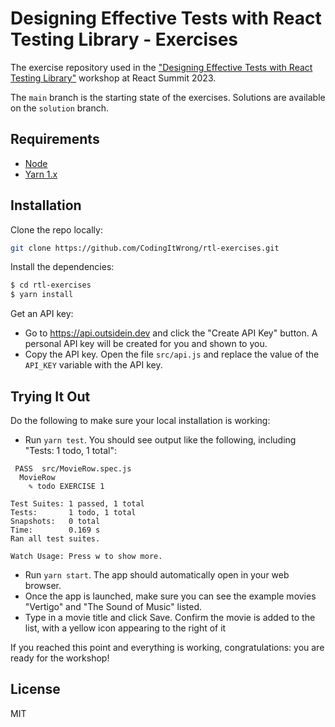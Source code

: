 # Designing Effective Tests with React Testing Library - Exercises

The exercise repository used in the ["Designing Effective Tests with React Testing Library"](https://codingitwrong.com/workshops/rtl-summit) workshop at React Summit 2023.

The `main` branch is the starting state of the exercises. Solutions are available on the `solution` branch.

## Requirements

- [Node](https://nodejs.org)
- [Yarn 1.x](https://classic.yarnpkg.com/lang/en/)

## Installation

Clone the repo locally:

```bash
git clone https://github.com/CodingItWrong/rtl-exercises.git
```

Install the dependencies:

```bash
$ cd rtl-exercises
$ yarn install
```

Get an API key:

- Go to <https://api.outsidein.dev> and click the "Create API Key" button. A personal API key will be created for you and shown to you.
- Copy the API key. Open the file `src/api.js` and replace the value of the `API_KEY` variable with the API key.

## Trying It Out

Do the following to make sure your local installation is working:

- Run `yarn test`. You should see output like the following, including "Tests: 1 todo, 1 total":

```text
 PASS  src/MovieRow.spec.js
  MovieRow
    ✎ todo EXERCISE 1

Test Suites: 1 passed, 1 total
Tests:       1 todo, 1 total
Snapshots:   0 total
Time:        0.169 s
Ran all test suites.

Watch Usage: Press w to show more.
```

- Run `yarn start`. The app should automatically open in your web browser.
- Once the app is launched, make sure you can see the example movies "Vertigo" and "The Sound of Music" listed.
- Type in a movie title and click Save. Confirm the movie is added to the list, with a yellow icon appearing to the right of it

If you reached this point and everything is working, congratulations: you are ready for the workshop!

## License

MIT
